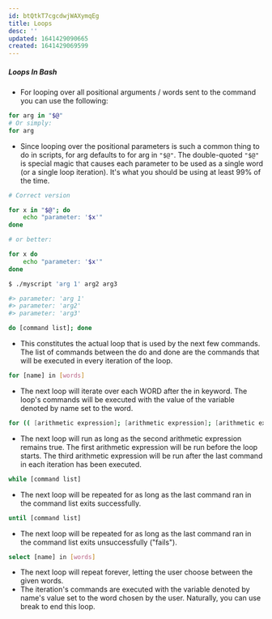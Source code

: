 ```yaml
---
id: btQtkT7cgcdwjWAXymqEg
title: Loops
desc: ''
updated: 1641429090665
created: 1641429069599
---
```


##### Loops In Bash

- For looping over all positional arguments / words sent to the command you can use the following:

```bash
for arg in "$@"
# Or simply:
for arg
```

- Since looping over the positional parameters is such a common thing to do in
  scripts, for arg defaults to for arg in `"$@"`. The double-quoted `"$@"` is
  special magic that causes each parameter to be used as a single word (or a
  single loop iteration). It's what you should be using at least 99% of the time.

```bash
# Correct version

for x in "$@"; do
	echo "parameter: '$x'"
done

# or better:

for x do
	echo "parameter: '$x'"
done

$ ./myscript 'arg 1' arg2 arg3

#> parameter: 'arg 1'
#> parameter: 'arg2'
#> parameter: 'arg3'
```

```bash
do [command list]; done
```

- This constitutes the actual loop that is used by the next few commands.
  The list of commands between the do and done are the commands that will be executed in every iteration of the loop.

```bash
for [name] in [words]
```

- The next loop will iterate over each WORD after the in keyword.
  The loop's commands will be executed with the value of the variable denoted by name set to the word.

```bash
for (( [arithmetic expression]; [arithmetic expression]; [arithmetic expression] ))
```

- The next loop will run as long as the second arithmetic expression remains true.
  The first arithmetic expression will be run before the loop starts. The third arithmetic expression will be run after the last command in each iteration has been executed.

```bash
while [command list]
```

- The next loop will be repeated for as long as the last command ran in the command list exits successfully.

```bash
until [command list]
```

- The next loop will be repeated for as long as the last command ran in the command list exits unsuccessfully ("fails").

```bash
select [name] in [words]
```

- The next loop will repeat forever, letting the user choose between the given words.
- The iteration's commands are executed with the variable denoted by name's value set to the word chosen by the user. Naturally, you can use break to end this loop.
